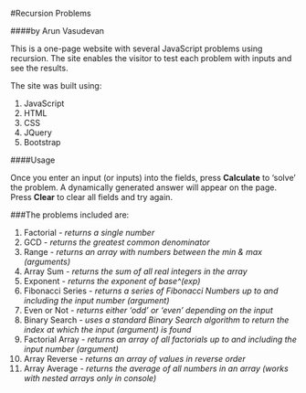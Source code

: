 #Recursion Problems

####by Arun Vasudevan

This is a one-page website with several JavaScript problems using recursion. The site enables the visitor to test each problem with inputs and see the results.

The site was built using:

1. JavaScript
2. HTML
3. CSS
4. JQuery
5. Bootstrap

####Usage

Once you enter an input (or inputs) into the fields, press **Calculate** to ‘solve’ the problem. A dynamically generated answer will appear on the page. Press **Clear** to clear all fields and try again.

###The problems included are:

1. Factorial - _returns a single number_
2. GCD - _returns the greatest common denominator_
3. Range - _returns an array with numbers between the min & max (arguments)_
4. Array Sum - _returns the sum of all real integers in the array_
5. Exponent - _returns the exponent of base^(exp)_
6. Fibonacci Series - _returns a series of Fibonacci Numbers up to and including the input number (argument)_
7. Even or Not - _returns either ‘odd’ or ‘even’ depending on the input_
8. Binary Search - _uses a standard Binary Search algorithm to return the index at which the input (argument) is found_
9. Factorial Array - _returns an array of all factorials up to and including the input number (argument)_
10. Array Reverse - _returns an array of values in reverse order_
11. Array Average - _returns the average of all numbers in an array (works with nested arrays *only* in console)_
